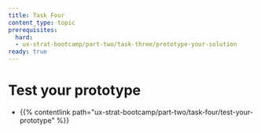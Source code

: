 ```yaml
---
title: Task Four
content_type: topic
prerequisites:
  hard:
  - ux-strat-bootcamp/part-two/task-three/prototype-your-solution
ready: true
---
```


# Test your prototype
- {{% contentlink path="ux-strat-bootcamp/part-two/task-four/test-your-prototype" %}}